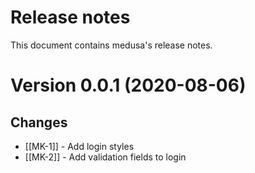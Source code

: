 # Release notes

 

This document contains medusa's release notes.

 

# Version 0.0.1 \(2020-08-06\)

 

## Changes

- [\[MK-1\]] - Add login styles
- [\[MK-2\]] - Add validation fields to login
